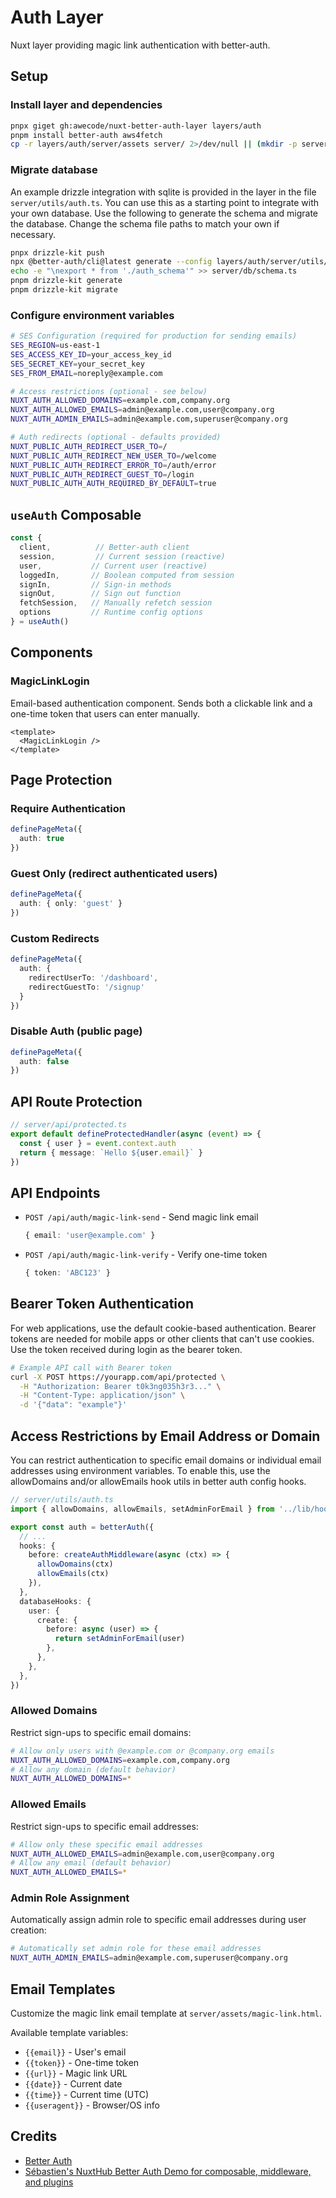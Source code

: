 # Auth Layer

Nuxt layer providing magic link authentication with better-auth.

## Setup

### Install layer and dependencies

```bash
pnpx giget gh:awecode/nuxt-better-auth-layer layers/auth
pnpm install better-auth aws4fetch
cp -r layers/auth/server/assets server/ 2>/dev/null || (mkdir -p server && cp -r layers/auth/server/assets server/)
```

### Migrate database

An example drizzle integration with sqlite is provided in the layer in the file `server/utils/auth.ts`. You can use this as a starting point to integrate with your own database. Use the following to generate the schema and migrate the database. Change the schema file paths to match your own if necessary.

```bash
pnpx drizzle-kit push
npx @better-auth/cli@latest generate --config layers/auth/server/utils/auth.ts --output server/db/auth_schema.ts --yes
echo -e "\nexport * from './auth_schema'" >> server/db/schema.ts
pnpm drizzle-kit generate
pnpm drizzle-kit migrate
```

### Configure environment variables

```bash
# SES Configuration (required for production for sending emails)
SES_REGION=us-east-1
SES_ACCESS_KEY_ID=your_access_key_id
SES_SECRET_KEY=your_secret_key
SES_FROM_EMAIL=noreply@example.com

# Access restrictions (optional - see below)
NUXT_AUTH_ALLOWED_DOMAINS=example.com,company.org
NUXT_AUTH_ALLOWED_EMAILS=admin@example.com,user@company.org
NUXT_AUTH_ADMIN_EMAILS=admin@example.com,superuser@company.org

# Auth redirects (optional - defaults provided)
NUXT_PUBLIC_AUTH_REDIRECT_USER_TO=/
NUXT_PUBLIC_AUTH_REDIRECT_NEW_USER_TO=/welcome
NUXT_PUBLIC_AUTH_REDIRECT_ERROR_TO=/auth/error
NUXT_PUBLIC_AUTH_REDIRECT_GUEST_TO=/login
NUXT_PUBLIC_AUTH_AUTH_REQUIRED_BY_DEFAULT=true
```

## `useAuth` Composable

```ts
const { 
  client,          // Better-auth client
  session,         // Current session (reactive)
  user,           // Current user (reactive)
  loggedIn,       // Boolean computed from session
  signIn,         // Sign-in methods
  signOut,        // Sign out function
  fetchSession,   // Manually refetch session
  options         // Runtime config options
} = useAuth()
```

## Components

### MagicLinkLogin
Email-based authentication component. Sends both a clickable link and a one-time token that users can enter manually.

```vue
<template>
  <MagicLinkLogin />
</template>
```

## Page Protection

### Require Authentication
```ts
definePageMeta({
  auth: true
})
```

### Guest Only (redirect authenticated users)
```ts
definePageMeta({
  auth: { only: 'guest' }
})
```

### Custom Redirects
```ts
definePageMeta({
  auth: {
    redirectUserTo: '/dashboard',
    redirectGuestTo: '/signup'
  }
})
```

### Disable Auth (public page)
```ts
definePageMeta({
  auth: false
})
```

## API Route Protection

```ts
// server/api/protected.ts
export default defineProtectedHandler(async (event) => {
  const { user } = event.context.auth
  return { message: `Hello ${user.email}` }
})
```

## API Endpoints

- `POST /api/auth/magic-link-send` - Send magic link email
  ```ts
  { email: 'user@example.com' }
  ```

- `POST /api/auth/magic-link-verify` - Verify one-time token
  ```ts
  { token: 'ABC123' }
  ```

## Bearer Token Authentication

For web applications, use the default cookie-based authentication. Bearer tokens are needed for mobile apps or other clients that can't use cookies. Use the token received during login as the bearer token.

```bash
# Example API call with Bearer token
curl -X POST https://yourapp.com/api/protected \
  -H "Authorization: Bearer t0k3ng035h3r3..." \
  -H "Content-Type: application/json" \
  -d '{"data": "example"}'
```

## Access Restrictions by Email Address or Domain

You can restrict authentication to specific email domains or individual email addresses using environment variables. To enable this, use the allowDomains and/or allowEmails hook utils in better auth config hooks.

```ts
// server/utils/auth.ts
import { allowDomains, allowEmails, setAdminForEmail } from '../lib/hook-utils'

export const auth = betterAuth({
  // ...
  hooks: {
    before: createAuthMiddleware(async (ctx) => {
      allowDomains(ctx)
      allowEmails(ctx)
    }),
  },
  databaseHooks: {
    user: {
      create: {
        before: async (user) => {
          return setAdminForEmail(user)
        },
      },
    },
  },
})
```

### Allowed Domains
Restrict sign-ups to specific email domains:

```bash
# Allow only users with @example.com or @company.org emails
NUXT_AUTH_ALLOWED_DOMAINS=example.com,company.org
# Allow any domain (default behavior)
NUXT_AUTH_ALLOWED_DOMAINS=*
```

### Allowed Emails
Restrict sign-ups to specific email addresses:

```bash
# Allow only these specific email addresses
NUXT_AUTH_ALLOWED_EMAILS=admin@example.com,user@company.org
# Allow any email (default behavior)
NUXT_AUTH_ALLOWED_EMAILS=*
```

### Admin Role Assignment
Automatically assign admin role to specific email addresses during user creation:

```bash
# Automatically set admin role for these email addresses
NUXT_AUTH_ADMIN_EMAILS=admin@example.com,superuser@company.org
```


## Email Templates

Customize the magic link email template at `server/assets/magic-link.html`.

Available template variables:
- `{{email}}` - User's email
- `{{token}}` - One-time token
- `{{url}}` - Magic link URL
- `{{date}}` - Current date
- `{{time}}` - Current time (UTC)
- `{{useragent}}` - Browser/OS info

## Credits

- [Better Auth](https://github.com/better-auth/better-auth)
- [Sébastien's NuxtHub Better Auth Demo for composable, middleware, and plugins](https://github.com/atinux/nuxthub-better-auth)